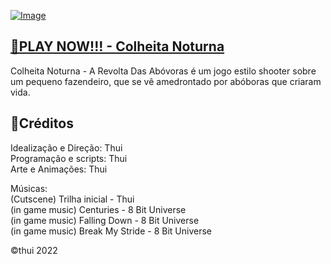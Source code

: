 
[![Image](https://user-images.githubusercontent.com/85002617/166125853-42b45278-2be6-4c20-9f78-9a6378229595.png)](https://tuthui.github.io/Colheita-Noturna/)

[🔗PLAY NOW!!! - Colheita Noturna](https://tuthui.github.io/Colheita-Noturna/)
-
Colheita Noturna - A Revolta Das Abóvoras é um jogo estilo shooter sobre um pequeno fazendeiro, que se vê amedrontado por abóboras que criaram vida.

📌Créditos
-
Idealização e Direção: Thui  
Programação e scripts: Thui  
Arte e Animações: Thui  

Músicas:  
(Cutscene) Trilha inicial - Thui  
(in game music) Centuries - 8 Bit Universe  
(in game music) Falling Down - 8 Bit Universe  
(in game music) Break My Stride - 8 Bit Universe  

©thui 2022
